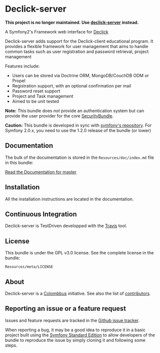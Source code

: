 Declick-server
==========

**This project is no longer maintained. Use [declick-server](https://github.com/colombbus/declick-server) instead.**

A Symfony2's Framework web interface for [Declick](https://github.com/colombbus/declick-client)

Declick-server adds support for the Declick-client educational program.
It provides a flexible framework for user management that aims to handle
common tasks such as user registration and password retrieval, project management

Features include:

- Users can be stored via Doctrine ORM, MongoDB/CouchDB ODM or Propel
- Registration support, with an optional confirmation per mail
- Password reset support
- Project and Task management
- Aimed to be unit tested

**Note:** This bundle does *not* provide an authentication system but can
provide the user provider for the core [SecurityBundle](http://symfony.com/doc/current/book/security.html).

**Caution:** This bundle is developed in sync with [symfony's repository](https://github.com/symfony/symfony).
For Symfony 2.0.x, you need to use the 1.2.0 release of the bundle (or lower)

Documentation
-------------

The bulk of the documentation is stored in the `Resources/doc/index.md`
file in this bundle:

[Read the Documentation for master](https://github.com/colombbus/declick-server/blob/master/src/Declick/Resources/doc/index.md)

Installation
------------

All the installation instructions are located in the documentation.

Continuous Integration
------------

Declick-server is TestDriven developped with the [Travis](https://travis-ci.org/colombbus/declick-server)
tool.

License
-------

This bundle is under the GPL v3.0 license. See the complete license in the bundle:

    Resources/meta/LICENSE

About
-----

Declick-server is a [Colombbus](http://www.colombbus.org) initiative.
See also the list of [contributors](https://github.com/colombbus/declick-server/contributors).

Reporting an issue or a feature request
---------------------------------------

Issues and feature requests are tracked in the [Github issue tracker](https://github.com/colombbus/declick-server/issues).

When reporting a bug, it may be a good idea to reproduce it in a basic project
built using the [Symfony Standard Edition](https://github.com/symfony/symfony-standard)
to allow developers of the bundle to reproduce the issue by simply cloning it
and following some steps.
